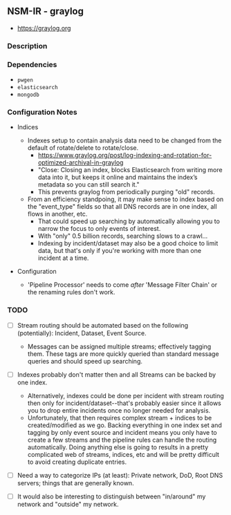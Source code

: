 ## NSM-IR - graylog
- https://graylog.org

### Description

### Dependencies
- `pwgen`
- `elasticsearch`
- `mongodb`

### Configuration Notes
- Indices
	- Indexes setup to contain analysis data need to be changed from the default of rotate/delete to rotate/close.
		- https://www.graylog.org/post/log-indexing-and-rotation-for-optimized-archival-in-graylog
		- "Close: Closing an index, blocks Elasticsearch from writing more data into it, but keeps it online and maintains the index’s metadata so you can still search it."
		- This prevents graylog from periodically purging "old" records.
	- From an efficiency standpoing, it may make sense to index based on the "event_type" fields so that all DNS records are in one index, all flows in another, etc.
		- That could speed up searching by automatically allowing you to narrow the focus to only events of interest.
		- With "only" 0.5 billion records, searching slows to a crawl...
		- Indexing by incident/dataset may also be a good choice to limit data, but that's only if you're working with more than one incident at a time.

- Configuration
	- 'Pipeline Processor' needs to come *after* 'Message Filter Chain' or the renaming rules don't work.

### TODO
- [ ] Stream routing should be automated based on the following (potentially): Incident, Dataset, Event Source.
	- Messages can be assigned multiple streams; effectively tagging them. These tags are more quickly queried than standard message queries and should speed up searching.
- [ ] Indexes probably don't matter then and all Streams can be backed by one index.
	- Alternatively, indexes could be done per incident with stream routing then only for incident/dataset--that's probably easier since it allows you to drop entire incidents once no longer needed for analysis.
	- Unfortunately, that then requires complex stream + indices to be created/modified as we go. Backing everything in one index set and tagging by only event source and incident means you only have to create a few streams and the pipeline rules can handle the routing automatically. Doing anything else is going to results in a pretty complicated web of streams, indices, etc and will be pretty difficult to avoid creating duplicate entries.
- [ ] Need a way to categorize IPs (at least): Private network, DoD, Root DNS servers; things that are generally known.
- [ ] It would also be interesting to distinguish between "in/around" my network and "outside" my network.
	
